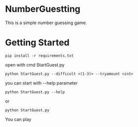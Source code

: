 # NumberGuestting
This is a simple number guessing game.

# Getting Started

```
pip install -r requirements.txt
```
open with cmd StartGuest.py
```
python StartGuest.py --difficult <(1-3)> --tryamount <int> 
```
you can start with --help parameter
```
python StartGuest.py --help 
```
or 
```
python StartGuest.py 
```
You can play
